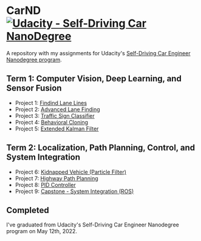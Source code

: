 # CarND [![Udacity - Self-Driving Car NanoDegree](https://s3.amazonaws.com/udacity-sdc/github/shield-carnd.svg)](http://www.udacity.com/drive)
A repository with my assignments for Udacity's [Self-Driving Car Engineer Nanodegree program](https://udacity.com/drive).


## Term 1: Computer Vision, Deep Learning, and Sensor Fusion

  - Project 1: [Findind Lane Lines](https://github.com/MK2112/CarND-Lane_Line_Detection)
  - Project 2: [Advanced Lane Finding](https://github.com/MK2112/CarND-Advanced_Lane_Line_Detection)
  - Project 3: [Traffic Sign Classifier](https://github.com/MK2112/CarND-Traffic_Sign_Classifier)
  - Project 4: [Behavioral Cloning](https://github.com/MK2112/CarND-Behavioral_Cloning)
  - Project 5: [Extended Kalman Filter](https://github.com/MK2112/CarND-Extended_Kalman_Filter)


## Term 2: Localization, Path Planning, Control, and System Integration

  - Project 6: [Kidnapped Vehicle (Particle Filter)](https://github.com/MK2112/CarND-Particle_Filter)
  - Project 7: [Highway Path Planning](https://github.com/MK2112/CarND-Highway_Path_Planner)
  - Project 8: [PID Controller](https://github.com/MK2112/CarND-PID_Controller)
  - Project 9: [Capstone - System Integration (ROS)](https://github.com/MK2112/CarND-Capstone)


## Completed

I've graduated from Udacity's Self-Driving Car Engineer Nanodegree program on May 12th, 2022.
